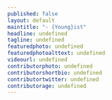 ```yaml
---
published: false
layout: default
maintitle: "- {Young}ist"
headline: undefined
tagline: undefined
featuredphoto: undefined
featuredphotoalttext: undefined
videourl: undefined
contributorphoto: undefined
contributorshortbio: undefined
contributortwitter: undefined
contributorage: undefined
---
```


